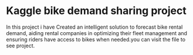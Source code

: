 # Kaggle bike demand sharing project 

In this project i have Created an intelligent solution to forecast bike rental demand, aiding rental companies in optimizing their fleet management and ensuring riders have access to bikes when needed.you can visit the file to see project.
